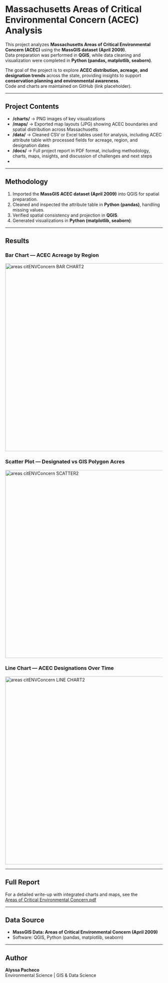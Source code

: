 # Massachusetts Areas of Critical Environmental Concern (ACEC) Analysis

This project analyzes **Massachusetts Areas of Critical Environmental Concern (ACEC)** using the **MassGIS dataset (April 2009)**.  
Data preparation was performed in **QGIS**, while data cleaning and visualization were completed in **Python (pandas, matplotlib, seaborn)**.  

The goal of the project is to explore **ACEC distribution, acreage, and designation trends** across the state, providing insights to support **conservation planning and environmental awareness**.  
Code and charts are maintained on GitHub (link placeholder).  

---

## Project Contents
- **/charts/** → PNG images of key visualizations
- **/maps/** → Exported map layouts (JPG) showing ACEC boundaries and spatial distribution across Massachusetts  
- **/data/** → Cleaned CSV or Excel tables used for analysis, including ACEC attribute table with processed fields for acreage, region, and designation dates  
- **/docs/** → Full project report in PDF format, including methodology, charts, maps, insights, and discussion of challenges and next steps
- 
---

## Methodology
1. Imported the **MassGIS ACEC dataset (April 2009)** into QGIS for spatial preparation.  
2. Cleaned and inspected the attribute table in **Python (pandas)**, handling missing values.  
3. Verified spatial consistency and projection in **QGIS**.  
4. Generated visualizations in **Python (matplotlib, seaborn)**:  

 ---

## Results

### Bar Chart — ACEC Acreage by Region
<img width="1000" height="600" alt="areas citENVConcern BAR CHART2" src="https://github.com/user-attachments/assets/bc9e0041-5ff5-41a8-ada9-871e499cb873" />

### Scatter Plot — Designated vs GIS Polygon Acres
<img width="800" height="600" alt="areas citENVConcern SCATTER2" src="https://github.com/user-attachments/assets/40cff8bc-4777-4a6c-9c0a-d796e4527d76" />

### Line Chart — ACEC Designations Over Time
<img width="1000" height="600" alt="areas citENVConcern LINE CHART2" src="https://github.com/user-attachments/assets/f55604e9-39ed-4e64-be4a-d0f1e5232091" />

---

## Full Report
For a detailed write-up with integrated charts and maps, see the  
[Areas of Critical Environmental Concern.pdf](https://github.com/user-attachments/files/22048688/Areas.of.Critical.Environmental.Concern.pdf)

---

## Data Source
- **MassGIS Data: Areas of Critical Environmental Concern (April 2009)**  
- Software: QGIS, Python (pandas, matplotlib, seaborn)  

---

## Author
**Alyssa Pacheco**  
Environmental Science | GIS & Data Science 
